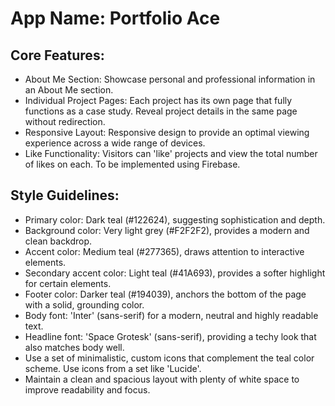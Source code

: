 # **App Name**: Portfolio Ace

## Core Features:

- About Me Section: Showcase personal and professional information in an About Me section.
- Individual Project Pages: Each project has its own page that fully functions as a case study. Reveal project details in the same page without redirection.
- Responsive Layout: Responsive design to provide an optimal viewing experience across a wide range of devices.
- Like Functionality: Visitors can 'like' projects and view the total number of likes on each. To be implemented using Firebase.

## Style Guidelines:

- Primary color: Dark teal (#122624), suggesting sophistication and depth.
- Background color: Very light grey (#F2F2F2), provides a modern and clean backdrop.
- Accent color: Medium teal (#277365), draws attention to interactive elements.
- Secondary accent color: Light teal (#41A693), provides a softer highlight for certain elements.
- Footer color: Darker teal (#194039), anchors the bottom of the page with a solid, grounding color.
- Body font: 'Inter' (sans-serif) for a modern, neutral and highly readable text.
- Headline font: 'Space Grotesk' (sans-serif), providing a techy look that also matches body well.
- Use a set of minimalistic, custom icons that complement the teal color scheme. Use icons from a set like 'Lucide'.
- Maintain a clean and spacious layout with plenty of white space to improve readability and focus.